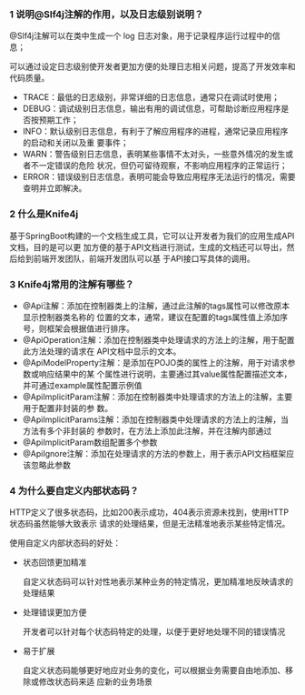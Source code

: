 

### 1 说明@Slf4j注解的作用，以及日志级别说明？ 

@Slf4j注解可以在类中生成一个 log 日志对象，用于记录程序运行过程中的信息； 

可以通过设定日志级别使开发者更加方便的处理日志相关问题，提高了开发效率和代码质量。 

* TRACE：最低的日志级别，非常详细的日志信息，通常只在调试时使用； 
* DEBUG：调试级别日志信息，输出有用的调试信息，可帮助诊断应用程序是否按预期工作； 
* INFO：默认级别日志信息，有利于了解应用程序的进程，通常记录应用程序的启动和关闭以及重 要事件； 
* WARN：警告级别日志信息，表明某些事情不太对头，一些意外情况的发生或者不一定错误的危险 状况，但仍可留待观察，不影响应用程序的正常运行； 
* ERROR：错误级别日志信息，表明可能会导致应用程序无法运行的情况，需要查明并立即解决。 



### 2 什么是Knife4j

基于SpringBoot构建的一个文档生成工具，它可以让开发者为我们的应用生成API文档，目的是可以更 加方便的基于API文档进行测试，生成的文档还可以导出，然后给到前端开发团队，前端开发团队可以基 于API接口写具体的调用。



###  3 Knife4j常用的注解有哪些？

* @Api注解：添加在控制器类上的注解，通过此注解的tags属性可以修改原本显示控制器类名称的 位置的文本，通常，建议在配置的tags属性值上添加序号，则框架会根据值进行排序。 
* @ApiOperation注解：添加在控制器类中处理请求的方法上的注解，用于配置此方法处理的请求在 API文档中显示的文本。 
* @ApiModelProperty注解：是添加在POJO类的属性上的注解，用于对请求参数或响应结果中的某 个属性进行说明，主要通过其value属性配置描述文本，并可通过example属性配置示例值 
* @ApiImplicitParam注解：添加在控制器类中处理请求的方法上的注解，主要用于配置非封装的参 数。 
* @ApiImplicitParams注解：添加在控制器类中处理请求的方法上的注解，当方法有多个非封装的 参数时，在方法上添加此注解，并在注解内部通过
* @ApiImplicitParam数组配置多个参数 
* @ApiIgnore注解：添加在处理请求的方法的参数上，用于表示API文档框架应该忽略此参数 



### 4 为什么要自定义内部状态码？ 

HTTP定义了很多状态码，比如200表示成功，404表示资源未找到，使用HTTP状态码虽然能够大致表示 请求的处理结果，但是无法精准地表示某些特定情况。 

使用自定义内部状态码的好处： 

* 状态回馈更加精准 

  自定义状态码可以针对性地表示某种业务的特定情况，更加精准地反映请求的处理结果 

* 处理错误更加方便 

  开发者可以针对每个状态码特定的处理，以便于更好地处理不同的错误情况 

* 易于扩展 

  自定义状态码能够更好地应对业务的变化，可以根据业务需要自由地添加、移除或修改状态码来适 应新的业务场景

























